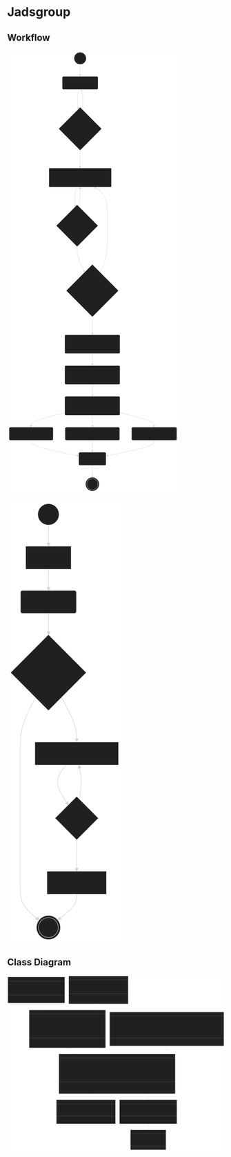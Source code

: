 # Jadsgroup

## Workflow

![](./imgs/FlowChart_rent.svg)

![](./imgs/FlowChart_repair.svg)

## Class Diagram

![](./imgs/classDiagram.svg)